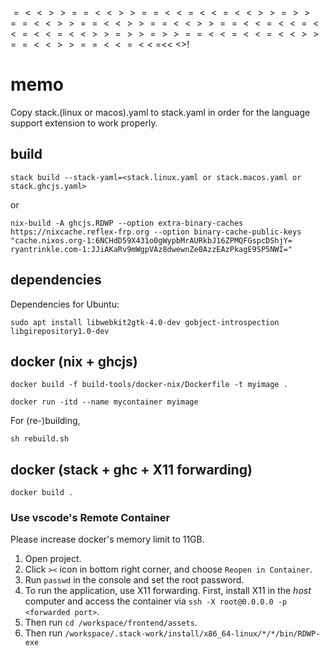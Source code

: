 $$$$$$$$$=<<>>==<<>>==<<=<<=<<>>=>>==<<>>==<<>>==<<>>==<<=<<=<<=<<=<<>>=>>=>>==<<=<<=<<>>==<<>>==<<=<<$
=<<
$<$>!







# memo

Copy stack.(linux or macos).yaml to stack.yaml in order for the language support extension to work properly.

## build

`stack build --stack-yaml=<stack.linux.yaml or stack.macos.yaml or stack.ghcjs.yaml>`

or

`nix-build -A ghcjs.RDWP --option extra-binary-caches https://nixcache.reflex-frp.org --option binary-cache-public-keys "cache.nixos.org-1:6NCHdD59X431o0gWypbMrAURkbJ16ZPMQFGspcDShjY= ryantrinkle.com-1:JJiAKaRv9mWgpVAz8dwewnZe0AzzEAzPkagE9SP5NWI="`

## dependencies

Dependencies for Ubuntu:

`sudo apt install libwebkit2gtk-4.0-dev gobject-introspection libgirepository1.0-dev`

## docker (nix + ghcjs)

`docker build -f build-tools/docker-nix/Dockerfile -t myimage .`

`docker run -itd --name mycontainer myimage`

For (re-)building,

`sh rebuild.sh`

## docker (stack + ghc + X11 forwarding)

`docker build .`

### Use vscode's Remote Container

Please increase docker's memory limit to 11GB.

1. Open project.
1. Click `><` icon in bottom right corner, and choose `Reopen in Container`.
1. Run `passwd` in the console and set the root password.
1. To run the application, use X11 forwarding. First, install X11 in the *host* computer and access the container via `ssh -X root@0.0.0.0 -p <forwarded port>`.
1. Then run `cd /workspace/frontend/assets`.
1. Then run `/workspace/.stack-work/install/x86_64-linux/*/*/bin/RDWP-exe`